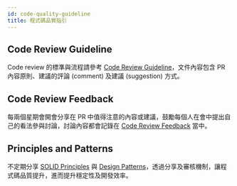 ```yaml
---
id: code-quality-guideline
title: 程式碼品質指引
---
```


## Code Review Guideline

Code review 的標準與流程請參考 [Code Review Guideline](https://docs.google.com/document/d/17r8DYa-jpAflPUz2TojuKEGV6fiTMVng3MCFRuiHpLY/edit#heading=h.dy68ca1a9y6j)，文件內容包含 PR 內容原則、建議的評論 (comment) 及建議 (suggestion) 方式。

## Code Review Feedback

每兩個星期會開會分享在 PR 中值得注意的內容或建議，鼓勵每個人在會中提出自己的看法參與討論，討論內容都會記錄在 [Code Review Feedback](https://docs.google.com/document/d/1rPbt2NyovOgAIlR2IIDsiCw8WjH7TFN-PG_NVnYPSy0/edit) 當中。

## Principles and Patterns

不定期分享 [SOLID Principles](https://docs.google.com/document/d/1gbKhEw9wxQVOSQiyfXoG4xtNyTYnffZklWiBY5i5fAc/edit) 與 [Design Patterns](https://docs.google.com/document/d/1vQEhtm0JlxlBDcr4uKyMzWoqOGFSOzLjHMnRnBDaU6U/edit)，透過分享及審核機制，讓程式碼品質提升，進而提升穩定性及開發效率。
